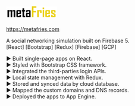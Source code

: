## <img src='static/images/_logo-text.png' style='height: 30px; width: auto' />
https://metafries.com

A social networking simulation built on Firebase 5.<br/>
[React] [Bootstrap] [Redux] [Firebase] [GCP]

► Built single-page apps on React.<br/>
► Styled with Bootstrap CSS framework.<br/>
► Integrated the third-parties login APIs.<br/>
► Local state management with Redux.<br/>
► Stored and synced data by cloud database.<br/>
► Mapped the custom domains and DNS records.<br/>
► Deployed the apps to App Engine.<br/>
